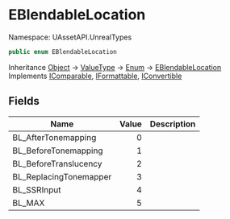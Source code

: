 # EBlendableLocation

Namespace: UAssetAPI.UnrealTypes

```csharp
public enum EBlendableLocation
```

Inheritance [Object](https://docs.microsoft.com/en-us/dotnet/api/system.object) → [ValueType](https://docs.microsoft.com/en-us/dotnet/api/system.valuetype) → [Enum](https://docs.microsoft.com/en-us/dotnet/api/system.enum) → [EBlendableLocation](./uassetapi.unrealtypes.eblendablelocation.md)<br>
Implements [IComparable](https://docs.microsoft.com/en-us/dotnet/api/system.icomparable), [IFormattable](https://docs.microsoft.com/en-us/dotnet/api/system.iformattable), [IConvertible](https://docs.microsoft.com/en-us/dotnet/api/system.iconvertible)

## Fields

| Name | Value | Description |
| --- | --: | --- |
| BL_AfterTonemapping | 0 |  |
| BL_BeforeTonemapping | 1 |  |
| BL_BeforeTranslucency | 2 |  |
| BL_ReplacingTonemapper | 3 |  |
| BL_SSRInput | 4 |  |
| BL_MAX | 5 |  |
